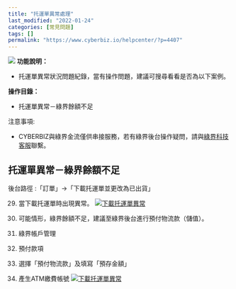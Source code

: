 ```yaml
---
title: "托運單異常處理"
last_modified: "2022-01-24"
categories: [常見問題]
tags: []
permalink: "https://www.cyberbiz.io/helpcenter/?p=4407"
---
```


![](https://www.cyberbiz.io/support/wp-content/uploads/2021/08/全版本.png)
**功能說明：**  

* 托運單異常狀況問題紀錄，當有操作問題，建議可搜尋看看是否為以下案例。

**操作目錄：**

* 托運單異常－綠界餘額不足

注意事項:  

* CYBERBIZ與綠界金流僅供串接服務，若有綠界後台操作疑問，請與[綠界科技客服](https://www.ecpay.com.tw/)聯繫。

## 托運單異常－綠界餘額不足

後台路徑 :「訂單」→「下載托運單並更改為已出貨」  


29. 當下載托運單時出現異常。
[![下載托運單異常](https://www.cyberbiz.io/support/wp-content/uploads/下載托運單異常1.png)](https://www.cyberbiz.io/support/wp-content/uploads/下載托運單異常1.png)  

30. 可能情形，綠界餘額不足，建議至綠界後台進行預付物流款（儲值）。
1. 綠界帳戶管理
2. 預付款項
3. 選擇「預付物流款」及填寫「預存金額」
4. 產生ATM繳費帳號
[![下載托運單異常](https://www.cyberbiz.io/support/wp-content/uploads/下載托運單異常2.png)](https://www.cyberbiz.io/support/wp-content/uploads/下載托運單異常2.png)  

